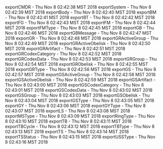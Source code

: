 
exportCMDR - Thu Nov  8 02:42:38 MST 2018
exportSystem - Thu Nov  8 02:42:39 MST 2018
exportBody - Thu Nov  8 02:42:40 MST 2018
exportBM - Thu Nov  8 02:42:41 MST 2018
exportBT - Thu Nov  8 02:42:42 MST 2018
exportFG - Thu Nov  8 02:42:43 MST 2018
exportFM - Thu Nov  8 02:42:44 MST 2018
exportFMType - Thu Nov  8 02:42:45 MST 2018
exportGB - Thu Nov  8 02:42:46 MST 2018
exportGBMessage - Thu Nov  8 02:42:47 MST 2018
exportGR - Thu Nov  8 02:42:48 MST 2018
exportGRActiveGroup - Thu Nov  8 02:42:49 MST 2018
exportGRActiveObelisk - Thu Nov  8 02:42:50 MST 2018
exportGRArtifact - Thu Nov  8 02:42:51 MST 2018
exportGRCodexCategory - Thu Nov  8 02:42:52 MST 2018
exportGRCodexData - Thu Nov  8 02:42:53 MST 2018
exportGRGroup - Thu Nov  8 02:42:54 MST 2018
exportGRObelisk - Thu Nov  8 02:42:55 MST 2018
exportGRType - Thu Nov  8 02:42:56 MST 2018
exportGS - Thu Nov  8 02:42:57 MST 2018
exportGSActiveGroup - Thu Nov  8 02:42:58 MST 2018
exportGSActiveObelisk - Thu Nov  8 02:42:59 MST 2018
exportGSArtifact - Thu Nov  8 02:43:00 MST 2018
exportGSCodexCategory - Thu Nov  8 02:43:01 MST 2018
exportGSCodexData - Thu Nov  8 02:43:02 MST 2018
exportGSGroup - Thu Nov  8 02:43:03 MST 2018
exportGSObelisk - Thu Nov  8 02:43:04 MST 2018
exportGSType - Thu Nov  8 02:43:05 MST 2018
exportGY - Thu Nov  8 02:43:06 MST 2018
exportGYType - Thu Nov  8 02:43:07 MST 2018
exportLS - Thu Nov  8 02:43:08 MST 2018
exportMSType - Thu Nov  8 02:43:09 MST 2018
exportRingType - Thu Nov  8 02:43:10 MST 2018
exportTB - Thu Nov  8 02:43:11 MST 2018
exportTBCycle - Thu Nov  8 02:43:12 MST 2018
exportTBType - Thu Nov  8 02:43:13 MST 2018
exportTS - Thu Nov  8 02:43:14 MST 2018
exportTSStatus - Thu Nov  8 02:43:15 MST 2018
exportUSSType - Thu Nov  8 02:43:16 MST 2018
